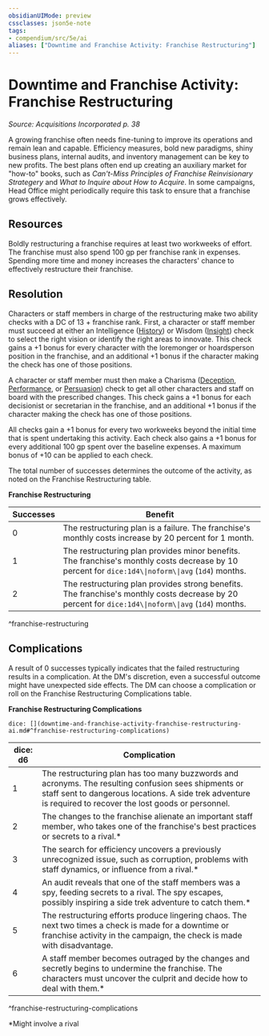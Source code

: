 ```yaml
---
obsidianUIMode: preview
cssclasses: json5e-note
tags:
- compendium/src/5e/ai
aliases: ["Downtime and Franchise Activity: Franchise Restructuring"]
---
```

# Downtime and Franchise Activity: Franchise Restructuring
*Source: Acquisitions Incorporated p. 38* 

A growing franchise often needs fine-tuning to improve its operations and remain lean and capable. Efficiency measures, bold new paradigms, shiny business plans, internal audits, and inventory management can be key to new profits. The best plans often end up creating an auxiliary market for "how-to" books, such as *Can't-Miss Principles of Franchise Reinvisionary Strategery* and *What to Inquire about How to Acquire*. In some campaigns, Head Office might periodically require this task to ensure that a franchise grows effectively.

## Resources

Boldly restructuring a franchise requires at least two workweeks of effort. The franchise must also spend 100 gp per franchise rank in expenses. Spending more time and money increases the characters' chance to effectively restructure their franchise.

## Resolution

Characters or staff members in charge of the restructuring make two ability checks with a DC of 13 + franchise rank. First, a character or staff member must succeed at either an Intelligence ([History](2-Mechanics/CLI/rules/skills.md#History)) or Wisdom ([Insight](2-Mechanics/CLI/rules/skills.md#Insight)) check to select the right vision or identify the right areas to innovate. This check gains a +1 bonus for every character with the loremonger or hoardsperson position in the franchise, and an additional +1 bonus if the character making the check has one of those positions.

A character or staff member must then make a Charisma ([Deception](2-Mechanics/CLI/rules/skills.md#Deception), [Performance](2-Mechanics/CLI/rules/skills.md#Performance), or [Persuasion](2-Mechanics/CLI/rules/skills.md#Persuasion)) check to get all other characters and staff on board with the prescribed changes. This check gains a +1 bonus for each decisionist or secretarian in the franchise, and an additional +1 bonus if the character making the check has one of those positions.

All checks gain a +1 bonus for every two workweeks beyond the initial time that is spent undertaking this activity. Each check also gains a +1 bonus for every additional 100 gp spent over the baseline expenses. A maximum bonus of +10 can be applied to each check.

The total number of successes determines the outcome of the activity, as noted on the Franchise Restructuring table.

**Franchise Restructuring**

| Successes | Benefit |
|-----------|---------|
| 0 | The restructuring plan is a failure. The franchise's monthly costs increase by 20 percent for 1 month. |
| 1 | The restructuring plan provides minor benefits. The franchise's monthly costs decrease by 10 percent for `dice:1d4\\|noform\\|avg` (`1d4`) months. |
| 2 | The restructuring plan provides strong benefits. The franchise's monthly costs decrease by 20 percent for `dice:1d4\\|noform\\|avg` (`1d4`) months. |
^franchise-restructuring

## Complications

A result of 0 successes typically indicates that the failed restructuring results in a complication. At the DM's discretion, even a successful outcome might have unexpected side effects. The DM can choose a complication or roll on the Franchise Restructuring Complications table.

**Franchise Restructuring Complications**

`dice: [](downtime-and-franchise-activity-franchise-restructuring-ai.md#^franchise-restructuring-complications)`

| dice: d6 | Complication |
|----------|--------------|
| 1 | The restructuring plan has too many buzzwords and acronyms. The resulting confusion sees shipments or staff sent to dangerous locations. A side trek adventure is required to recover the lost goods or personnel. |
| 2 | The changes to the franchise alienate an important staff member, who takes one of the franchise's best practices or secrets to a rival.* |
| 3 | The search for efficiency uncovers a previously unrecognized issue, such as corruption, problems with staff dynamics, or influence from a rival.* |
| 4 | An audit reveals that one of the staff members was a spy, feeding secrets to a rival. The spy escapes, possibly inspiring a side trek adventure to catch them.* |
| 5 | The restructuring efforts produce lingering chaos. The next two times a check is made for a downtime or franchise activity in the campaign, the check is made with disadvantage. |
| 6 | A staff member becomes outraged by the changes and secretly begins to undermine the franchise. The characters must uncover the culprit and decide how to deal with them.* |
^franchise-restructuring-complications

*Might involve a rival